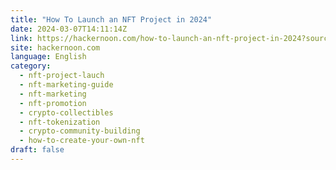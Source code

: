 ```yaml
---
title: "How To Launch an NFT Project in 2024"
date: 2024-03-07T14:11:14Z
link: https://hackernoon.com/how-to-launch-an-nft-project-in-2024?source=rss&utm_medium=RSS&utm_source=news.12bit.vn
site: hackernoon.com
language: English
category:
  - nft-project-lauch
  - nft-marketing-guide
  - nft-marketing
  - nft-promotion
  - crypto-collectibles
  - nft-tokenization
  - crypto-community-building
  - how-to-create-your-own-nft
draft: false
---
```


